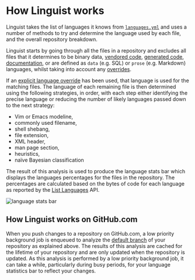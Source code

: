 # How Linguist works

Linguist takes the list of languages it knows from [`languages.yml`](/lib/linguist/languages.yml) and uses a number of methods to try and determine the language used by each file, and the overall repository breakdown.

Linguist starts by going through all the files in a repository and excludes all files that it determines to be binary data, [vendored code](/docs/overrides.md#vendored-code), [generated code](/docs/overrides.md#generated-code), [documentation](/docs/overrides.md#documentation), or are defined as `data` (e.g. SQL) or `prose` (e.g. Markdown) languages, whilst taking into account any [overrides](/docs/overrides.md).

If an [explicit language override](/docs/overrides.md#using-gitattributes) has been used, that language is used for the matching files.
The language of each remaining file is then determined using the following strategies, in order, with each step either identifying the precise language or reducing the number of likely languages passed down to the next strategy:

- Vim or Emacs modeline,
- commonly used filename,
- shell shebang,
- file extension,
- XML header,
- man page section,
- heuristics,
- naïve Bayesian classification

The result of this analysis is used to produce the language stats bar which displays the languages percentages for the files in the repository.
The percentages are calculated based on the bytes of code for each language as reported by the [List Languages](https://docs.github.com/rest/reference/repos#list-repository-languages) API.

![language stats bar](https://user-images.githubusercontent.com/2346707/91533656-9768b300-e953-11ea-808d-994cd50e6273.png)

## How Linguist works on GitHub.com

When you push changes to a repository on GitHub.com,
a low priority background job is enqueued to analyze the [default branch](https://docs.github.com/en/pull-requests/collaborating-with-pull-requests/proposing-changes-to-your-work-with-pull-requests/about-branches#about-the-default-branch) of your repository as explained above.
The results of this analysis are cached for the lifetime of your repository and are only updated when the repository is updated.
As this analysis is performed by a low priority background job, it can take a while, particularly during busy periods, for your language statistics bar to reflect your changes.
